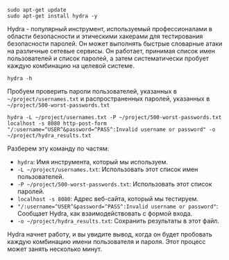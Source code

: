 
```shell
sudo apt-get update 
sudo apt-get install hydra -y
```

Hydra - популярный инструмент, используемый профессионалами в области безопасности и этическими хакерами для тестирования безопасности паролей. Он может выполнять быстрые словарные атаки на различные сетевые сервисы. Он работает, принимая список имен пользователей и список паролей, а затем систематически пробует каждую комбинацию на целевой системе.

```shell
hydra -h
```

Пробуем проверить пароли пользователей, указанных в `~/project/usernames.txt` и распространенных паролей, указанных в `~/project/500-worst-passwords.txt`

```shell
hydra -L ~/project/usernames.txt -P ~/project/500-worst-passwords.txt localhost -s 8080 http-post-form "/:username=^USER^&password=^PASS^:Invalid username or password" -o ~/project/hydra_results.txt
```

Разберем эту команду по частям:

- `hydra`: Имя инструмента, который мы используем.
- `-L ~/project/usernames.txt`: Использовать этот список имен пользователей.
- `-P ~/project/500-worst-passwords.txt`: Использовать этот список паролей.
- `localhost -s 8080`: Адрес веб-сайта, который мы тестируем.
- `"/:username=^USER^&password=^PASS^:Invalid username or password"`: Сообщает Hydra, как взаимодействовать с формой входа.
- `-o ~/project/hydra_results.txt`: Сохранить результаты в этот файл.

Hydra начнет работу, и вы увидите вывод, когда он будет пробовать каждую комбинацию имени пользователя и пароля. Этот процесс может занять несколько минут.

